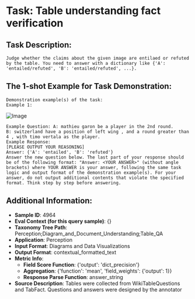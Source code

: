 # Task: Table understanding fact verification

## Task Description:

```
Judge whether the claims about the given image are entilaed or refuted by the table. You need to answer with a dictionary like {'A': 'entailed/refuted', 'B': 'entailed/refuted', ...}.
```

## The 1-shot Example for Task Demonstration:

```
Demonstration example(s) of the task:
Example 1:
```

![Image](f1.png)

```
Example Question: A: mathieu garon be a player in the 2nd round.
B: switzerland have a position of left wing , and a round greater than 4 , with timo vertala as the player.
Example Response:
[PLEASE OUTPUT YOUR REASONING]
Answer: {'A': 'entailed', 'B': 'refuted'}
Answer the new question below. The last part of your response should be of the following format: "Answer: <YOUR ANSWER>" (without angle brackets) where YOUR ANSWER is your answer, following the same task logic and output format of the demonstration example(s). For your answer, do not output additional contents that violate the specified format. Think step by step before answering.
```

## Additional Information:

- **Sample ID**: 4964
- **Eval Context (for this query sample)**: {}
- **Taxonomy Tree Path**: Perception;Diagram_and_Document_Understanding;Table_QA
- **Application**: Perception
- **Input Format**: Diagrams and Data Visualizations
- **Output Format**: contextual_formatted_text
- **Metric Info**:
  - **Field Score Function**: {'output': 'dict_precision'}
  - **Aggregation**: {'function': 'mean', 'field_weights': {'output': 1}}
  - **Response Parse Function**: answer_string
- **Source Description**: Tables were collected from WikiTableQuestions and TabFact. Questions and answers were designed by the annotator
